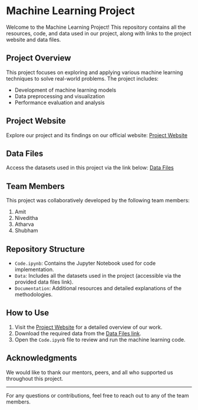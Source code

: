 # Machine Learning Project

Welcome to the Machine Learning Project! This repository contains all the resources, code, and data used in our project, along with links to the project website and data files.

## Project Overview
This project focuses on exploring and applying various machine learning techniques to solve real-world problems. The project includes:
- Development of machine learning models
- Data preprocessing and visualization
- Performance evaluation and analysis

## Project Website
Explore our project and its findings on our official website:
[Project Website](https://nivedithanmurthy.github.io/Machine_Learnig_Webpage/)

## Data Files
Access the datasets used in this project via the link below:
[Data Files](https://wpi0-my.sharepoint.com/:f:/g/personal/akulkarni_wpi_edu/EreHPTdJjOVPojlapLpyvJoB89ZGZgY4ikdP9uCK9CuiAQ?e=xxSXGO)

## Team Members
This project was collaboratively developed by the following team members:
1. Amit
2. Niveditha
3. Atharva
4. Shubham

## Repository Structure
- `Code.ipynb`: Contains the Jupyter Notebook used for code implementation.
- `Data`: Includes all the datasets used in the project (accessible via the provided data files link).
- `Documentation`: Additional resources and detailed explanations of the methodologies.

## How to Use
1. Visit the [Project Website](https://nivedithanmurthy.github.io/Machine_Learnig_Webpage/) for a detailed overview of our work.
2. Download the required data from the [Data Files link](https://wpi0-my.sharepoint.com/:f:/g/personal/akulkarni_wpi_edu/EreHPTdJjOVPojlapLpyvJoB89ZGZgY4ikdP9uCK9CuiAQ?e=xxSXGO).
3. Open the `Code.ipynb` file to review and run the machine learning code.

## Acknowledgments
We would like to thank our mentors, peers, and all who supported us throughout this project.

---
For any questions or contributions, feel free to reach out to any of the team members.

